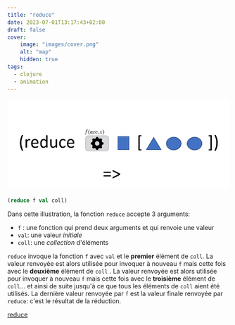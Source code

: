 ```yaml
---
title: "reduce"
date: 2023-07-01T13:17:43+02:00
draft: false
cover:
    image: "images/cover.png"
    alt: "map"
    hidden: true
tags:
  - clojure
  - animation
---
```


![reduce](./images/reduce.gif)

```clojure
(reduce f val coll)
```

Dans cette illustration, la fonction `reduce` accepte 3 arguments:
- `f` : une fonction qui prend deux arguments et qui renvoie une valeur
- `val`: une valeur *initiale*
- `coll`: une *collection* d'éléments

`reduce` invoque la fonction `f` avec `val` et le **premier** élément de `coll`. La valeur renvoyée est alors utilisée pour invoquer à nouveau `f` mais cette fois avec le **deuxième** élément de `coll` . La valeur renvoyée est alors utilisée pour invoquer à nouveau `f` mais cette fois avec le **troisième** élément de `coll`... et ainsi de suite jusqu'à ce que tous les éléments de `coll` aient été utilisés. La dernière valeur renvoyée par `f` est la valeur finale renvoyée par `reduce`: c'est le résultat de la réduction.


[reduce](https://clojuredocs.org/clojure.core/reduce)